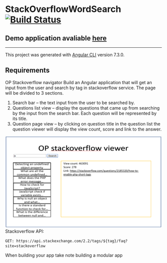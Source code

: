 # StackOverflowWordSearch [![Build Status](https://travis-ci.com/dlevkov/op-stackoverflow-viewer.svg?branch=master)](https://travis-ci.com/dlevkov/op-stackoverflow-viewer)

## Demo application avaliable [here](https://dlevkov.github.io/op-stackoverflow-viewer/)

---

This project was generated with [Angular CLI](https://github.com/angular/angular-cli) version 7.3.0.

## Requirements

OP Stackoverflow navigator
Build an Angular application that will get an input from the user and search by tag in stackoverflow service.
The page will be divided to 3 sections.

1. Search bar – the text input from the user to be searched by.
2. Questions list view – display the questions that came up from searching by the input from the search bar.
   Each question will be represented by its title.
3. Question page view – by clicking on question title in the question list the question viewer will display the view count, score and link to the answer.

![task](./src/assets/task.png)
Stackoverflow API:

```
GET: https://api.stackexchange.com/2.2/tags/${tag}/faq?site=stackoverflow
```

When building your app take note building a modular app

